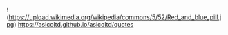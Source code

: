 !(https://upload.wikimedia.org/wikipedia/commons/5/52/Red_and_blue_pill.jpg)
https://asicoltd.github.io/asicoltd/quotes
